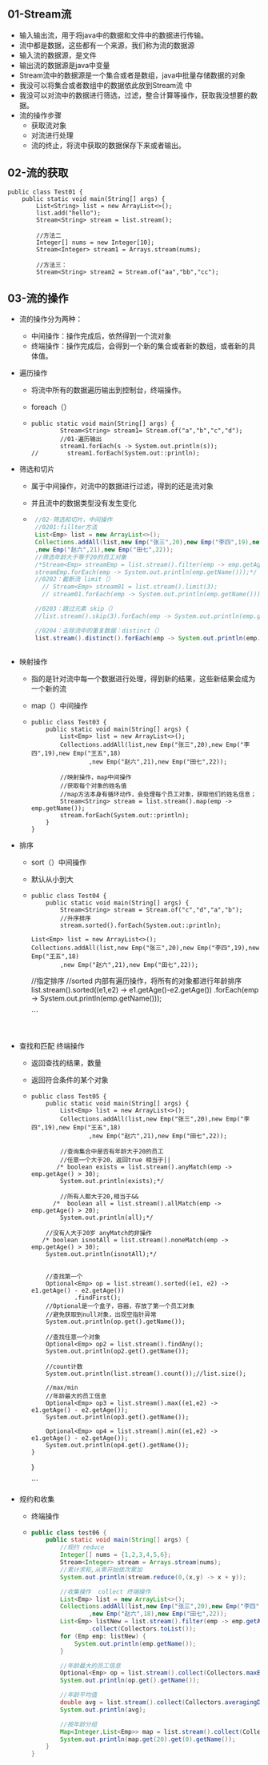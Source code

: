 ## 01-Stream流

+ 输入输出流，用于将java中的数据和文件中的数据进行传输。
+ 流中都是数据，这些都有一个来源，我们称为流的数据源
+ 输入流的数据源，是文件
+ 输出流的数据源是java中变量
+ Stream流中的数据源是一个集合或者是数组，java中批量存储数据的对象
+ 我没可以将集合或者数组中的数据依此放到Stream流 中
+ 我没可以对流中的数据进行筛选，过滤，整合计算等操作，获取我没想要的数据。
+ 流的操作步骤
  + 获取流对象
  + 对流进行处理
  + 流的终止，将流中获取的数据保存下来或者输出。

## 02-流的获取

```
public class Test01 {
    public static void main(String[] args) {
        List<String> list = new ArrayList<>();
        list.add("hello");
        Stream<String> stream = list.stream();
        
        //方法二
        Integer[] nums = new Integer[10];
        Stream<Integer> stream1 = Arrays.stream(nums);
        
        //方法三：
        Stream<String> stream2 = Stream.of("aa","bb","cc");
```

## 03-流的操作

+ 流的操作分为两种：
  + 中间操作：操作完成后，依然得到一个流对象
  + 终端操作：操作完成后，会得到一个新的集合或者新的数组，或者新的具体值。

+ 遍历操作

  + 将流中所有的数据遍历输出到控制台，终端操作。

  + foreach（）

  + ```
    public static void main(String[] args) {
            Stream<String> stream1= Stream.of("a","b","c","d");
            //01-遍历输出
            stream1.forEach(s -> System.out.println(s));
    //        stream1.forEach(System.out::println);
    ```

+ 筛选和切片

  + 属于中间操作，对流中的数据进行过滤，得到的还是流对象

  + 并且流中的数据类型没有发生变化

  + ```java
     //02-筛选和切片，中间操作
     //0201:fillter方法
     List<Emp> list = new ArrayList<>();
     Collections.addAll(list,new Emp("张三",20),new Emp("李四",19),new Emp("王五",18)
     ,new Emp("赵六",21),new Emp("田七",22));
     //筛选年龄大于等于20的员工对象
     /*Stream<Emp> streamEmp = list.stream().filter(emp -> emp.getAge() >= 20);
     streamEmp.forEach(emp -> System.out.println(emp.getName()));*/
     //0202：截断流 limit（）
       // Stream<Emp> stream01 = list.stream().limit(3);
       // stream01.forEach(emp -> System.out.println(emp.getName()));

     //0203：跳过元素 skip（）
     //list.stream().skip(3).forEach(emp -> System.out.println(emp.getName()));

     //0204：去除流中的重复数据：distinct（）
     list.stream().distinct().forEach(emp -> System.out.println(emp.getName()));
     ```

    ```

    ```

+ 映射操作

  + 指的是针对流中每一个数据进行处理，得到新的结果，这些新结果会成为一个新的流

  + map（）中间操作

  + ```
    public class Test03 {
        public static void main(String[] args) {
            List<Emp> list = new ArrayList<>();
            Collections.addAll(list,new Emp("张三",20),new Emp("李四",19),new Emp("王五",18)
                    ,new Emp("赵六",21),new Emp("田七",22));

            //映射操作，map中间操作
            //获取每个对象的姓名值
            //map方法本身有循环动作，会处理每个员工对象，获取他们的姓名信息；
            Stream<String> stream = list.stream().map(emp -> emp.getName());
            stream.forEach(System.out::println);
        }
    }

    ```

+ 排序

  + sort（）中间操作

  + 默认从小到大

  + ```
    public class Test04 {
        public static void main(String[] args) {
            Stream<String> stream = Stream.of("c","d","a","b");
            //升序排序
            stream.sorted().forEach(System.out::println);

    List<Emp> list = new ArrayList<>();
    Collections.addAll(list,new Emp("张三",20),new Emp("李四",19),new Emp("王五",18)
            ,new Emp("赵六",21),new Emp("田七",22));
    ```


    //指定排序
    //sorted 内部有遍历操作，将所有的对象都进行年龄排序
    list.stream().sorted((e1,e2) -> e1.getAge()-e2.getAge())
            .forEach(emp -> System.out.println(emp.getName()));
    
    ​```
    
    ​			

+ 查找和匹配 终端操作

  + 返回查找的结果，数量

  + 返回符合条件的某个对象

  + ```
    public class Test05 {
        public static void main(String[] args) {
            List<Emp> list = new ArrayList<>();
            Collections.addAll(list,new Emp("张三",20),new Emp("李四",19),new Emp("王五",18)
                    ,new Emp("赵六",21),new Emp("田七",22));

            //查询集合中是否有年龄大于20的员工
            //任意一个大于20，返回true 相当于||
           /* boolean exists = list.stream().anyMatch(emp -> emp.getAge() > 30);
            System.out.println(exists);*/

            //所有人都大于20,相当于&&
          /*  boolean all = list.stream().allMatch(emp -> emp.getAge() > 20);
            System.out.println(all);*/
    ```


            //没有人大于20岁 anyMatch的非操作
           /* boolean isnotAll = list.stream().noneMatch(emp -> emp.getAge() > 30);
            System.out.println(isnotAll);*/


            //查找第一个
            Optional<Emp> op = list.stream().sorted((e1, e2) -> e1.getAge() - e2.getAge())
                    .findFirst();
            //Optional是一个盒子，容器，存放了第一个员工对象
            //避免获取到null对象，出现空指针异常
            System.out.println(op.get().getName());
    
            //查找任意一个对象
            Optional<Emp> op2 = list.stream().findAny();
            System.out.println(op2.get().getName());
    
            //count计数
            System.out.println(list.stream().count());//list.size();
    
            //max/min
            //年龄最大的员工信息
            Optional<Emp> op3 = list.stream().max((e1,e2) -> e1.getAge() - e2.getAge());
            System.out.println(op3.get().getName());
    
            Optional<Emp> op4 = list.stream().min((e1,e2) -> e1.getAge() - e2.getAge());
            System.out.println(op4.get().getName());
        }
    }
    
    ​```

+ 规约和收集

  + 终端操作

  + ```Java
    public class test06 {
        public static void main(String[] args) {
            //规约 reduce
            Integer[] nums = {1,2,3,4,5,6};
            Stream<Integer> stream = Arrays.stream(nums);
            //累计求和,从零开始依次累加
            System.out.println(stream.reduce(0,(x,y) -> x + y));

            //收集操作  collect 终端操作
            List<Emp> list = new ArrayList<>();
            Collections.addAll(list,new Emp("张三",20),new Emp("李四",20),new Emp("王五",18)
                    ,new Emp("赵六",18),new Emp("田七",22));
            List<Emp> listNew = list.stream().filter(emp -> emp.getAge() >20)
                    .collect(Collectors.toList());
            for (Emp emp: listNew) {
                System.out.println(emp.getName());
            }

            //年龄最大的员工信息
            Optional<Emp> op = list.stream().collect(Collectors.maxBy((e1, e2) -> e1.getAge() + e2.getAge()));
            System.out.println(op.get().getName());

            //年龄平均值
            double avg = list.stream().collect(Collectors.averagingDouble(Emp::getAge));
            System.out.println(avg);

            //按年龄分组
            Map<Integer,List<Emp>> map = list.stream().collect(Collectors.groupingBy(Emp::getAge));
            System.out.println(map.get(20).get(0).getName());
        }
    }
    ```

